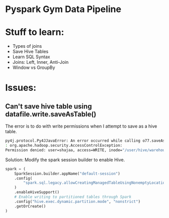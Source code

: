 # Pyspark Gym Data Pipeline

# Stuff to learn:
* Types of joins
* Save Hive Tables
* Learn SQL Syntax
* Joins: Left, Inner, Anti-Join
* Window vs GroupBy

# Issues:

## Can't save hive table using datafile.write.saveAsTable()

The error is to do with write permissions when I attempt to save as a hive table. 

```bash
py4j.protocol.Py4JJavaError: An error occurred while calling o77.saveAsTable.
: org.apache.hadoop.security.AccessControlException: 
Permission denied: user=shajaa, access=WRITE, inode="/user/hive/warehouse":hive:hive:drwxrwx--x
```


Solution:
Modify the spark session builder to enable Hive.

```python
spark = (
    SparkSession.builder.appName("default-session")
    .config(
        "spark.sql.legacy.allowCreatingManagedTableUsingNonemptyLocation", "true"
    )
    .enableHiveSupport()
    # Enable writing to partitioned tables through Spark
    .config("hive.exec.dynamic.partition.mode", "nonstrict")
    .getOrCreate()
)
```
